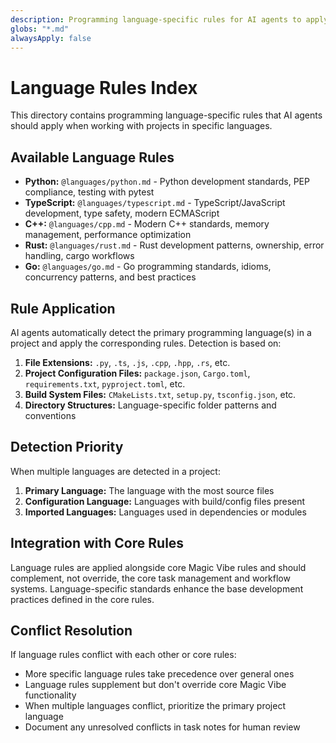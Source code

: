 ```yaml
---
description: Programming language-specific rules for AI agents to apply when working with projects in specific languages.
globs: "*.md"
alwaysApply: false
---
```


# Language Rules Index

This directory contains programming language-specific rules that AI agents should apply when working with projects in specific languages.

## Available Language Rules

- **Python:** `@languages/python.md` - Python development standards, PEP compliance, testing with pytest
- **TypeScript:** `@languages/typescript.md` - TypeScript/JavaScript development, type safety, modern ECMAScript
- **C++:** `@languages/cpp.md` - Modern C++ standards, memory management, performance optimization
- **Rust:** `@languages/rust.md` - Rust development patterns, ownership, error handling, cargo workflows
- **Go:** `@languages/go.md` - Go programming standards, idioms, concurrency patterns, and best practices

## Rule Application

AI agents automatically detect the primary programming language(s) in a project and apply the corresponding rules. Detection is based on:

1. **File Extensions:** `.py`, `.ts`, `.js`, `.cpp`, `.hpp`, `.rs`, etc.
2. **Project Configuration Files:** `package.json`, `Cargo.toml`, `requirements.txt`, `pyproject.toml`, etc.
3. **Build System Files:** `CMakeLists.txt`, `setup.py`, `tsconfig.json`, etc.
4. **Directory Structures:** Language-specific folder patterns and conventions

## Detection Priority

When multiple languages are detected in a project:

1. **Primary Language:** The language with the most source files
2. **Configuration Language:** Languages with build/config files present
3. **Imported Languages:** Languages used in dependencies or modules

## Integration with Core Rules

Language rules are applied alongside core Magic Vibe rules and should complement, not override, the core task management and workflow systems. Language-specific standards enhance the base development practices defined in the core rules.

## Conflict Resolution

If language rules conflict with each other or core rules:

- More specific language rules take precedence over general ones
- Language rules supplement but don't override core Magic Vibe functionality
- When multiple languages conflict, prioritize the primary project language
- Document any unresolved conflicts in task notes for human review
